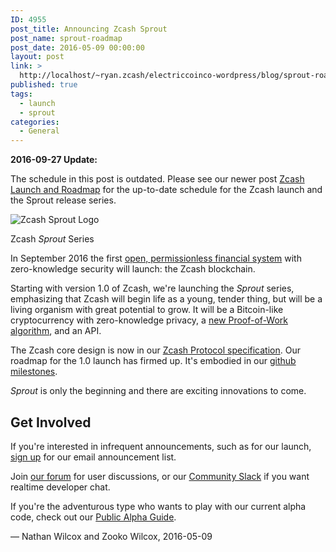 ```yaml
---
ID: 4955
post_title: Announcing Zcash Sprout
post_name: sprout-roadmap
post_date: 2016-05-09 00:00:00
layout: post
link: >
  http://localhost/~ryan.zcash/electriccoinco-wordpress/blog/sprout-roadmap/
published: true
tags:
  - launch
  - sprout
categories:
  - General
---
```

<div class="admonition admonition-update">
<p class="first admonition-title"><strong>2016-09-27 Update:</strong></p>
<p class="last">The schedule in this post is outdated. Please see our newer post <a class="reference external" href="/blog/zcash-launch-and-roadmap/">Zcash Launch and Roadmap</a> for the up-to-date schedule for the Zcash launch and the Sprout release series.</p>
</div>
<div class="figure align-center">
<img alt="Zcash Sprout Logo" class="zcash-launch-roadmap" src="/wp-content/uploads/2016/05/zcash-sprout-launch.png"></p>
<p class="caption">Zcash <cite>Sprout</cite> Series</p>
</div>
<p>In September 2016 the first <a class="reference external" href="/blog/helloworld/">open, permissionless financial system</a> with zero-knowledge security will launch: the Zcash blockchain.</p>
<p>Starting with version 1.0 of Zcash, we're launching the <cite>Sprout</cite> series, emphasizing that Zcash will begin life as a young, tender thing, but will be a living organism with great potential to grow. It will be a Bitcoin-like cryptocurrency with zero-knowledge privacy, a <a class="reference external" href="/blog/why-equihash/">new Proof-of-Work algorithm</a>, and an API.</p>
<p>The Zcash core design is now in our <a class="reference external" href="https://github.com/zcash/zips/blob/master/protocol/protocol.pdf">Zcash Protocol specification</a>. Our roadmap for the 1.0 launch has firmed up. It's embodied in our <a class="reference external" href="https://github.com/zcash/zcash/milestones/">github milestones</a>.</p>
<p><cite>Sprout</cite> is only the beginning and there are exciting innovations to come.</p>
<div class="section" id="get-involved">
<h2>Get Involved</h2>
<p>If you're interested in infrequent announcements, such as for our launch, <a class="reference external" href="/blog/#launch-notification">sign up</a> for our email announcement list.</p>
<p>Join <a class="reference external" href="https://forum.z.cash/">our forum</a> for user discussions, or our <a class="reference external" href="https://inviteme.z.cash/">Community Slack</a> if you want realtime developer chat.</p>
<p>If you're the adventurous type who wants to play with our current alpha code, check out our <a class="reference external" href="https://github.com/zcash/zcash/wiki/Public-Alpha-Guide">Public Alpha Guide</a>.</p>
<p>— Nathan Wilcox and Zooko Wilcox, 2016-05-09</p>
</div>
